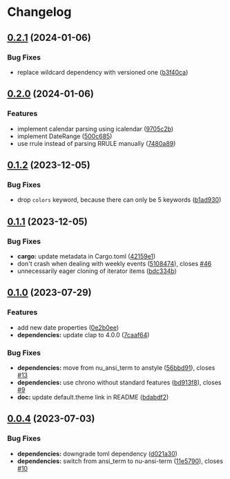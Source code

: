 # Changelog

## [0.2.1](https://github.com/b1rger/carl/compare/v0.2.0...v0.2.1) (2024-01-06)


### Bug Fixes

* replace wildcard dependency with versioned one ([b3f40ca](https://github.com/b1rger/carl/commit/b3f40cad249e4b62208a741b10f690bd229b4d88))

## [0.2.0](https://github.com/b1rger/carl/compare/v0.1.2...v0.2.0) (2024-01-06)


### Features

* implement calendar parsing using icalendar ([9705c2b](https://github.com/b1rger/carl/commit/9705c2bdbcf5221125341a8b55eb862ad7ef7c4f))
* implement DateRange ([500c685](https://github.com/b1rger/carl/commit/500c68532ec345cc2b094fae12e4a5bd7b55d0af))
* use rrule instead of parsing RRULE manually ([7480a89](https://github.com/b1rger/carl/commit/7480a896969808a9a3ea6588a4de402bd62a4cbb))

## [0.1.2](https://github.com/b1rger/carl/compare/v0.1.1...v0.1.2) (2023-12-05)


### Bug Fixes

* drop `colors` keyword, because there can only be 5 keywords ([b1ad930](https://github.com/b1rger/carl/commit/b1ad9300ee28438ad07e3f6a7b9093e28ecf2a9b))

## [0.1.1](https://github.com/b1rger/carl/compare/v0.1.0...v0.1.1) (2023-12-05)


### Bug Fixes

* **cargo:** update metadata in Cargo.toml ([42159e1](https://github.com/b1rger/carl/commit/42159e1ef57e9eee4db468da9e4d47e0ff7c3b72))
* don't crash when dealing with weekly events ([5108474](https://github.com/b1rger/carl/commit/5108474b2fa6b198d32990433bc6285b0e344eaa)), closes [#46](https://github.com/b1rger/carl/issues/46)
* unnecessarily eager cloning of iterator items ([bdc334b](https://github.com/b1rger/carl/commit/bdc334b524b9fb573051d35574137bbc98670fd6))

## [0.1.0](https://github.com/b1rger/carl/compare/v0.0.4...v0.1.0) (2023-07-29)


### Features

* add new date properties ([0e2b0ee](https://github.com/b1rger/carl/commit/0e2b0eef58868b3f3b1e51ac5293838b7b7c0d15))
* **dependencies:** update clap to 4.0.0 ([7caaf64](https://github.com/b1rger/carl/commit/7caaf6403703020353235a934a58c02fa184964e))


### Bug Fixes

* **dependencies:** move from nu_ansi_term to anstyle ([56bbd91](https://github.com/b1rger/carl/commit/56bbd91caec0273030fa78da7f4f24f5eaba8e17)), closes [#13](https://github.com/b1rger/carl/issues/13)
* **dependencies:** use chrono without standard features ([bd913f8](https://github.com/b1rger/carl/commit/bd913f89b9b3b7336a0b8298cb0f5bdff66fb143)), closes [#9](https://github.com/b1rger/carl/issues/9)
* **doc:** update default.theme link in README ([bdabdf2](https://github.com/b1rger/carl/commit/bdabdf229560402496c0575b7ec990eab9d0949d))

## [0.0.4](https://github.com/b1rger/carl/compare/0.0.3...v0.0.4) (2023-07-03)


### Bug Fixes

* **dependencies:** downgrade toml dependency ([d021a30](https://github.com/b1rger/carl/commit/d021a3022c1f624baf42847988eac911b864d00d))
* **dependencies:** switch from ansi_term to nu-ansi-term ([11e5790](https://github.com/b1rger/carl/commit/11e579091718e1eb320f0522087e0cbe85c34a7b)), closes [#10](https://github.com/b1rger/carl/issues/10)
